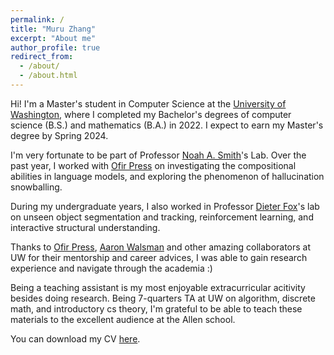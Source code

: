 ```yaml
---
permalink: /
title: "Muru Zhang"
excerpt: "About me"
author_profile: true
redirect_from: 
  - /about/
  - /about.html
---
```


Hi! I'm a Master's student in Computer Science at the [University of Washington](https://www.cs.washington.edu/), where I completed my Bachelor's degrees of computer science (B.S.) and mathematics (B.A.) in 2022. I expect to earn my Master's degree by Spring 2024.

I'm very fortunate to be part of Professor [Noah A. Smith](https://nasmith.github.io/)'s Lab. Over the past year, I worked with [Ofir Press](https://ofir.io/) on investigating the compositional abilities in language models, and exploring the phenomenon of hallucination snowballing.

During my undergraduate years, I also worked in Professor [Dieter Fox](https://homes.cs.washington.edu/~fox/)'s lab on unseen object segmentation and tracking, reinforcement learning, and interactive structural understanding.

Thanks to [Ofir Press](https://ofir.io/), [Aaron Walsman](https://github.com/aaronwalsman) and other amazing collaborators at UW for their mentorship and career advices, I was able to gain research experience and navigate through the academia :)

Being a teaching assistant is my most enjoyable extracurricular acitivity besides doing research. Being 7-quarters TA at UW on algorithm, discrete math, and introductory cs theory, I'm grateful to be able to teach these materials to the excellent audience at the Allen school.

You can download my CV [here](https://drive.google.com/file/d/1G4dc6beOiG8Xp4QqTBckwBaXfiedqvU-/view?usp=drive_link).
